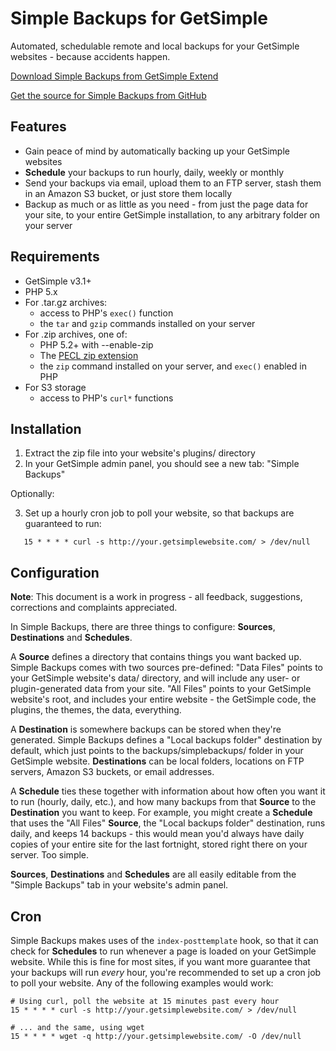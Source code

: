 Simple Backups for GetSimple
============================
Automated, schedulable remote and local backups for your GetSimple websites -
because accidents happen.

[Download Simple Backups from GetSimple Extend](http://get-simple.info/extend/plugin/simple-backups/394/)

[Get the source for Simple Backups from GitHub](https://github.com/RWJMurphy/GetSimple-SimpleBackups)

Features
--------
* Gain peace of mind by automatically backing up your GetSimple websites
* **Schedule** your backups to run hourly, daily, weekly or monthly
* Send your backups via email, upload them to an FTP server, stash them in
  an Amazon S3 bucket, or just store them locally
* Backup as much or as little as you need - from just the page data for your
  site, to your entire GetSimple installation, to any arbitrary folder on
  your server

Requirements
------------
* GetSimple v3.1+
* PHP 5.x
* For .tar.gz archives:
    * access to PHP's `exec()` function
    * the `tar` and `gzip` commands installed on your server
* For .zip archives, one of:
    * PHP 5.2+ with --enable-zip
    * The [PECL zip extension](http://pecl.php.net/package/zip)
    * the `zip` command installed on your server, and `exec()` enabled in PHP
* For S3 storage
    * access to PHP's `curl*` functions

Installation
------------
1. Extract the zip file into your website's plugins/ directory
2. In your GetSimple admin panel, you should see a new tab: "Simple Backups"

Optionally:

3. Set up a hourly cron job to poll your website, so that backups are guaranteed to run:

`   15 * * * * curl -s http://your.getsimplewebsite.com/ > /dev/null`

Configuration
-------------
**Note**: This document is a work in progress - all feedback, suggestions,
corrections and complaints appreciated.

In Simple Backups, there are three things to configure: **Sources**,
**Destinations** and **Schedules**.

A **Source** defines a directory that contains things you want backed up.
Simple Backups comes with two sources pre-defined: "Data Files" points to your
GetSimple website's data/ directory, and will include any user- or
plugin-generated data from your site. "All Files" points to your GetSimple
website's root, and includes your entire website - the GetSimple code, the
plugins, the themes, the data, everything.

A **Destination** is somewhere backups can be stored when they're generated.
Simple Backups defines a "Local backups folder" destination by default, which
just points to the backups/simplebackups/ folder in your GetSimple website.
**Destinations** can be local folders, locations on FTP servers, Amazon S3
buckets, or email addresses.

A **Schedule** ties these together with information about how often you want it
to run (hourly, daily, etc.), and how many backups from that **Source** to the
**Destination** you want to keep. For example, you might create a **Schedule**
that uses the "All Files" **Source**, the "Local backups folder" destination,
runs daily, and keeps 14 backups - this would mean you'd always have daily
copies of your entire site for the last fortnight, stored right there on your
server.  Too simple.

**Sources**, **Destinations** and **Schedules** are all easily editable from
the "Simple Backups" tab in your website's admin panel.

Cron
----
Simple Backups makes uses of the `index-posttemplate` hook, so that it can
check for **Schedules** to run whenever a page is loaded on your GetSimple
website. While this is fine for most sites, if you want more guarantee that
your backups will run *every* hour, you're recommended to set up a cron job to
poll your website. Any of the following examples would work:
    
    # Using curl, poll the website at 15 minutes past every hour
    15 * * * * curl -s http://your.getsimplewebsite.com/ > /dev/null
    
    # ... and the same, using wget
    15 * * * * wget -q http://your.getsimplewebsite.com/ -O /dev/null
